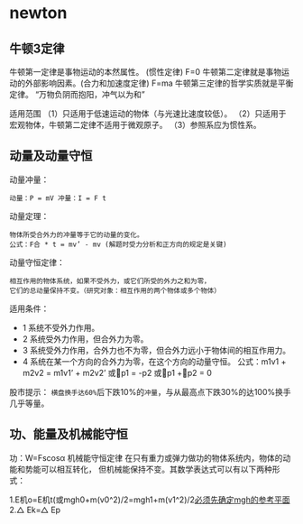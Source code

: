 # newton

## 牛顿3定律

  牛顿第一定律是事物运动的本然属性。      (惯性定律)          F=0
  牛顿第二定律就是事物运动的外部影响因素。(合力和加速度定律)  F=ma
  牛顿第三定律的哲学实质就是平衡定律。    “万物负阴而抱阳，冲气以为和”

  适用范围
  （1）只适用于低速运动的物体（与光速比速度较低）。
  （2）只适用于宏观物体，牛顿第二定律不适用于微观原子。
  （3）参照系应为惯性系。

## 动量及动量守恒

  动量冲量：

    动量：P = mV 冲量：I = F t 

  动量定理：

    物体所受合外力的冲量等于它的动量的变化。 
    公式：F合 * t = mv’ - mv (解题时受力分析和正方向的规定是关键)

  动量守恒定律：

    相互作用的物体系统，如果不受外力，或它们所受的外力之和为零， 
    它们的总动量保持不变。（研究对象：相互作用的两个物体或多个物体） 

  适用条件：

  * 1 系统不受外力作用。 
  * 2 系统受外力作用，但合外力为零。 
  * 3 系统受外力作用，合外力也不为零，但合外力远小于物体间的相互作用力。 
  * 4 系统在某一个方向的合外力为零，在这个方向的动量守恒。 
      公式：m1v1 + m2v2 = m1v1’ + m2v2’ 或p1 = -p2 或p1 +p2 = 0

  股市提示：
  `横盘换手达60%`后下跌10%的`冲量`，与从最高点下跌30%的达100%换手几乎等量。

## 功、能量及机械能守恒

  功：W=Fscosα
  机械能守恒定律
  在只有重力或弹力做功的物体系统内，物体的动能和势能可以相互转化，
  但机械能保持不变。其数学表达式可以有以下两种形式：

  1.E机o=E机t(或mgh0+m(v0^2)/2=mgh1+m(v1^2)/2[必须先确定mgh的参考平面]()
  2.△ Ek=△ Ep

